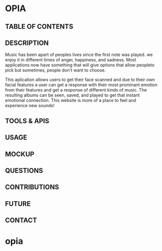 # OPIA

## TABLE OF CONTENTS

## DESCRIPTION

Music has been apart of peoples lives since the first note was played. we enjoy it in different times of anger, happiness, and sadness. Most applications now have something that will give options that allow peopleto pick but sometimes, people don't want to choose.

This aplication allows users to get their face scanned and due to their own facial features a user can get a response with their most prominant emotion from their features and get a response of different kinds of music. The resulting albums can be seen, saved, and played to get that instant emotional connection. This website is more of a place to feel and experience new sounds!

## TOOLS & APIS

## USAGE

## MOCKUP

## QUESTIONS

## CONTRIBUTIONS

## FUTURE

## CONTACT 
# opia
